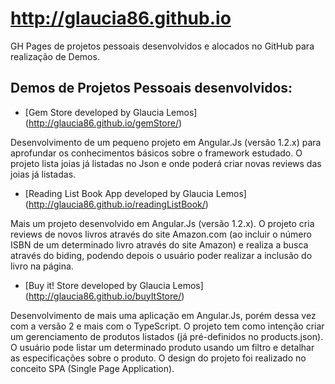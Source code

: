 # http://glaucia86.github.io

GH Pages de projetos pessoais desenvolvidos e alocados no GitHub para realização de Demos.

## Demos de Projetos Pessoais desenvolvidos:

- [Gem Store developed by Glaucia Lemos] (http://glaucia86.github.io/gemStore/)

Desenvolvimento de um pequeno projeto em Angular.Js (versão 1.2.x) para aprofundar os conhecimentos básicos sobre o framework estudado.
O projeto lista joias já listadas no Json e onde poderá criar novas reviews das joias já listadas.

- [Reading List Book App developed by Glaucia Lemos] (http://glaucia86.github.io/readingListBook/)

Mais um projeto desenvolvido em Angular.Js (versão 1.2.x). O projeto cria reviews de novos livros através do site Amazon.com (ao incluir o número ISBN de um determinado livro através do site Amazon) e realiza a busca através do biding, podendo depois o usuário poder realizar a inclusão do livro na página. 

- [Buy it! Store developed by Glaucia Lemos] (http://glaucia86.github.io/buyItStore/)

Desenvolvimento de mais uma aplicação em Angular.Js, porém dessa vez com a versão 2 e mais com o TypeScript. O projeto tem como intenção criar um gerenciamento de produtos listados (já pré-definidos no products.json). O usuário pode listar um determinado produto usando um filtro e detalhar as especificações sobre o produto. O design do projeto foi realizado no conceito SPA (Single Page Application).
